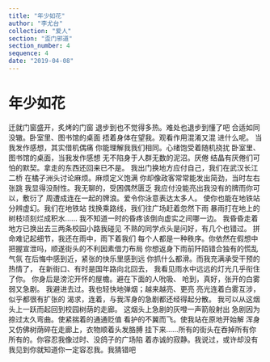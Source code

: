 ```yaml
---
title: "年少如花"
author: "李尤台"
collection: "爱人"
section: "歪门邪道"
section_number: 4
sequence: 4
date: "2019-04-08"
---
```


# 年少如花

迁就门窗盛开，炙烤的门窗
退步到也不觉得多热。难处也退步到懂了吧
合适如同没辙。卧室里、图书馆的桌面
捂着身体在望我。观看作用混淆又混
进什么呢。 当我发作感想，其实借机偶痛
你能理解我我们相同。心绪饱受着随机挠扰
卧室里、图书馆的桌面，当我发作感想
无不陷身于人群无数的泥沼。厌倦
结晶有厌倦们可怕的默契。拿走的东西还回来已不是。
我出门换地方应付自己，我们在武汉长江二桥
在橘子洲头讨论麻烦。麻烦定义饱满
你却像政客常常能发出简劲，当时左右张跳
我显得没耐性。我无聊的，受困偶然匮乏
我应付没能亮出我没有的牌而你可以，敷衍了
周遭成连在一起的牌浪。爱令你泳意表达太多人。
使你也能在地铁站分辨虚幻。我们在地铁站
找换乘路线，我们往广场赶着忽然下雨
暴雨打在地上的树枝顷刻烂成积水......
我不知道一时的昏疼该倒向虚实之间哪一边。
我昏昏走着地方已换出去三两条校园小路我碰见
不熟的同学点头是问好，有几个也错过。
拼命难记起细节，我还在雨中，雨下着我们
每个人都是一种秩序。你依然在假想中
把握宣泄吗，顺遂街头的不利因素借力布局
你想返身下雨前阡陌错合独有的慌乱气氛
在后悔中感到近，紧张的快乐里感到远
你抓什么都滑。而我充满承受干预的热情了，
在新街口、有时是国年路向北回去，
我看见雨水中远远的灯光几乎衔住了你。
你身后是滂沱开怀的屋檐。避在下面的人吮吸、
呛到，真好，张开的白雾弱又急剧。
我避进去过。我也轻快地弹烟；越来越亮、更亮
亮光连着白雾互涉，似乎都很有扩张的
渴求，连着，与我浑身的急剧都还经得起分散。
我可以从这烟头上一跃而起回到校园树荫的走廊。
这烟头上急剧的灰噔一声箭般射出
急剧因为捺过太久弯曲。使紧揣着的通通贬值
看护的不翼而飞。使我站在原地开始解
浑身又仿佛树荫碎在走廊上，衣物顺着头发胳膊
挂下来......所有的街头在吞掉所有你
所有的。你容忍我像过时、没鸽子的广场陷
着赤诚的寂静。我说过，或许却没有
我见到你就知道你一定容忍我。我猜错吧
